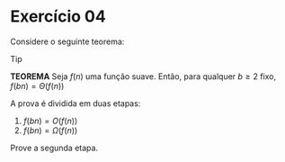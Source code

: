 # Exercício 04

Considere o seguinte teorema:

> [!TIP]
> **TEOREMA**
> Seja $`f(n)`$ uma função suave. Então, para qualquer $`b \ge 2`$ fixo, $`f(bn) = \Theta(f(n))`$

A prova é dividida em duas etapas:
1. $`f(bn) = O(f(n))`$
2. $`f(bn) = \Omega(f(n))`$

Prove a segunda etapa.